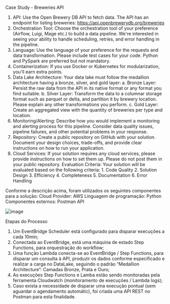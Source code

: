 Case Study - Breweries API

1. API: Use the Open Brewery DB API to fetch data. The API has an endpoint for listing breweries:
 <https://api.openbrewerydb.org/breweries>
2. Orchestration Tool: Choose the orchestration tool of your preference (Airflow, Luigi, Mage etc.) to build a data pipeline. We're interested in seeing your ability to handle scheduling, retries, and error handling in the pipeline. 
3. Language: Use the language of your preference for the requests and data transformation. Please include test cases for your code. Python and PySpark are preferred but not mandatory. 
4. Containerization: If you use Docker or Kubernetes for modularization, you'll earn extra points.
5. Data Lake Architecture: Your data lake must follow the medallion architecture having a bronze, silver, and gold layer:
   a. Bronze Layer: Persist the raw data from the API in its native format or any format you find suitable.
   b. Silver Layer: Transform the data to a columnar storage format such as parquet or delta, and partition it by brewery location. Please explain any other transformations you perform.
   c. Gold Layer: Create an aggregated view with the quantity of breweries per type and location.
6. Monitoring/Alerting: Describe how you would implement a monitoring and alerting process for this pipeline. Consider data quality issues, pipeline failures, and other potential problems in your response.
7. Repository: Create a public repository on GitHub with your solution. Document your design choices, trade-offs, and provide clear instructions on how to run your application. 
8. Cloud Services: If your solution requires any cloud services, please provide instructions on how to set them up. Please do not post them in your public repository. 
Evaluation Criteria: Your solution will be evaluated based on the following criteria: 1. Code Quality 2. Solution Design 3. Efficiency 4. Completeness 5. Documentation 6. Error Handling

Conforme a descrição acima, foram utilizados os seguintes componentes para a solução:
Cloud Provider: AWS
Linguagem de programação: Python
Componentes externos: Postman API

![image](https://github.com/user-attachments/assets/784eb2cd-092a-41b9-99ac-ddd648f22ec6)

Etapas do Processo
1) Um EventBridge Scheduler está configurado para disparar execuções a cada 10min;
2) Conectada ao EventBridge, está uma máquina de estado Step Functions, para orquestração do workflow;
3) Uma função Lambda conecta-se ao EventBridge / Step Functions, para disparar um consulta à API, produzir os dados conforme especificado e realizar a carga no DataLake, seguindo o padrão “Medallion Architecture”: Camadas Bronze, Prata e Ouro;
4) As execuções Step Functions e Lamba estão sendo monitoradas pela ferramenta Cloudwatch (monitoramento de execuções / Lambda logs);
5) Caso exista a necessidade de disparar uma execução pontual (sem aguardar o agendamento automátic), foi criada uma API REST no Postman para esta finalidade.
